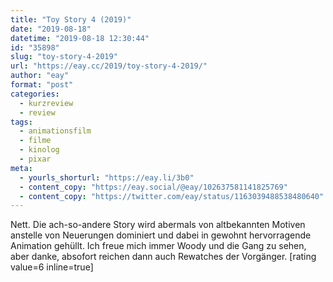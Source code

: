 ```yaml
---
title: "Toy Story 4 (2019)"
date: "2019-08-18"
datetime: "2019-08-18 12:30:44"
id: "35898"
slug: "toy-story-4-2019"
url: "https://eay.cc/2019/toy-story-4-2019/"
author: "eay"
format: "post"
categories:
  - kurzreview
  - review
tags:
  - animationsfilm
  - filme
  - kinolog
  - pixar
meta:
  - yourls_shorturl: "https://eay.li/3b0"
  - content_copy: "https://eay.social/@eay/102637581141825769"
  - content_copy: "https://twitter.com/eay/status/1163039488538480640"
---
```


Nett. Die ach-so-andere Story wird abermals von altbekannten Motiven anstelle von Neuerungen dominiert und dabei in gewohnt hervorragende Animation gehüllt. Ich freue mich immer Woody und die Gang zu sehen, aber danke, absofort reichen dann auch Rewatches der Vorgänger. \[rating value=6 inline=true\]
